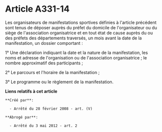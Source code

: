 # Article A331-14

Les organisateurs de manifestations sportives définies à l'article précédent sont tenus de déposer auprès du préfet du
domicile de l'organisateur ou du siège de l'association organisatrice et en tout état de cause auprès du ou des préfets des
départements traversés, un mois avant la date de la manifestation, un dossier comportant :

1° Une déclaration indiquant la date et la nature de la manifestation, les noms et adresse de l'organisation ou de
l'association organisatrice ; le nombre approximatif des participants ;

2° Le parcours et l'horaire de la manifestation ;

3° Le programme ou le règlement de la manifestation.

**Liens relatifs à cet article**

	**Créé par**:

	  - Arrêté du 28 février 2008 - art. (V)

	**Abrogé par**:

	  - Arrêté du 3 mai 2012 - art. 2
